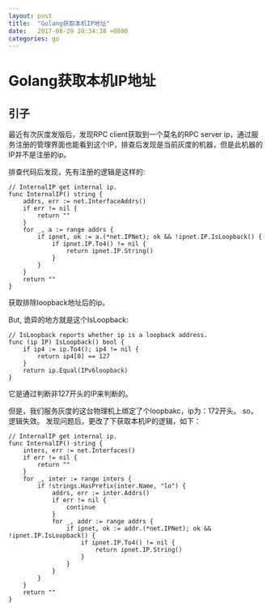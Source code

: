 ```yaml
---
layout: post
title:  "Golang获取本机IP地址"
date:   2017-08-29 20:34:38 +0800
categories: go
---
```


# Golang获取本机IP地址

## 引子
最近有次灰度发版后，发现RPC client获取到一个莫名的RPC server ip，通过服务注册的管理界面也能看到这个IP，排查后发现是当前灰度的机器，但是此机器的IP并不是注册的ip。

排查代码后发现，先有注册的逻辑是这样的:

```
// InternalIP get internal ip.
func InternalIP() string {
	addrs, err := net.InterfaceAddrs()
	if err != nil {
		return ""
	}
	for _, a := range addrs {
		if ipnet, ok := a.(*net.IPNet); ok && !ipnet.IP.IsLoopback() {
			if ipnet.IP.To4() != nil {
				return ipnet.IP.String()
			}
		}
	}
	return ""
}
```
获取排除loopback地址后的ip。

But, 诡异的地方就是这个IsLoopback:

```
// IsLoopback reports whether ip is a loopback address.
func (ip IP) IsLoopback() bool {
	if ip4 := ip.To4(); ip4 != nil {
		return ip4[0] == 127
	}
	return ip.Equal(IPv6loopback)
}

```
它是通过判断非127开头的IP来判断的。

但是，我们服务灰度的这台物理机上绑定了个loopbakc，ip为：172开头。
so，逻辑失效。
发现问题后，更改了下获取本机IP的逻辑，如下：

```
// InternalIP get internal ip.
func InternalIP() string {
	inters, err := net.Interfaces()
	if err != nil {
		return ""
	}
	for _, inter := range inters {
		if !strings.HasPrefix(inter.Name, "lo") {
			addrs, err := inter.Addrs()
			if err != nil {
				continue
			}
			for _, addr := range addrs {
				if ipnet, ok := addr.(*net.IPNet); ok && !ipnet.IP.IsLoopback() {
					if ipnet.IP.To4() != nil {
						return ipnet.IP.String()
					}
				}
			}
		}
	}
	return ""
}

```
